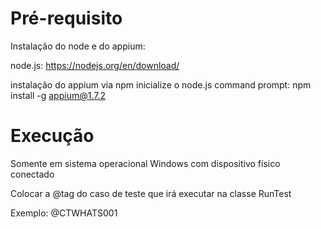 # Pré-requisito

Instalação do node e do appium: 

node.js: https://nodejs.org/en/download/

instalação do appium via npm inicialize o node.js command prompt: npm install -g appium@1.7.2

# Execução

Somente em sistema operacional Windows com dispositivo físico conectado

Colocar a @tag do caso de teste que irá executar na classe RunTest

Exemplo: @CTWHATS001 
